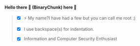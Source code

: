 #### Hello there 👋 (BinaryChunk) here 🤙


> - [x] ⚡ My name?I have had a few but you can call me root :)
> 
> - [x] I use backspace(s) for indentation.
> 
> - [x] Information and Computer Security Enthusiast


